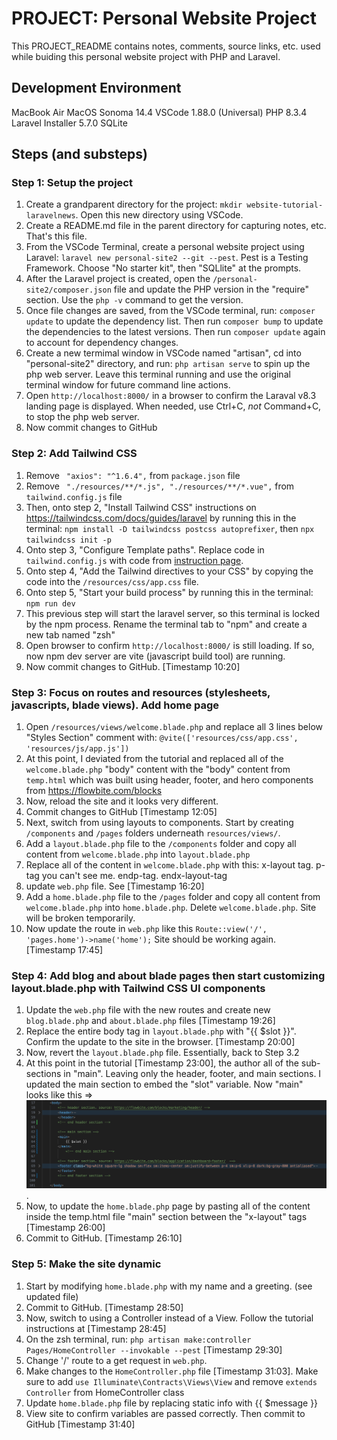 # PROJECT: Personal Website Project 
This PROJECT_README contains notes, comments, source links, etc. used while buiding this personal website project with PHP and Laravel. 

## Development Environment
MacBook Air
MacOS Sonoma 14.4
VSCode 1.88.0 (Universal)
PHP 8.3.4
Laravel Installer 5.7.0
SQLite


## Steps (and substeps)
### Step 1: Setup the project
1. Create a grandparent directory for the project: `mkdir website-tutorial-laravelnews`. Open this new directory using VSCode.
2. Create a README.md file in the parent directory for capturing notes, etc. That's this file.    
3. From the VSCode Terminal, create a personal website project using Laravel: `laravel new personal-site2 --git --pest`. Pest is a Testing Framework. Choose "No starter kit", then "SQLlite" at the prompts.
4. After the Laravel project is created, open the `/personal-site2/composer.json` file and update the PHP version in the "require" section. Use the `php -v` command to get the version. 
5. Once file changes are saved, from the VSCode terminal, run: `composer update` to update the dependency list. Then run `composer bump` to update the dependencies to the latest versions. Then run `composer update` again to account for dependency changes.
5. Create a new termimal window in VSCode named "artisan", cd into "personal-site2" directory, and run: `php artisan serve` to spin up the php web server. Leave this terminal running and use the original terminal window for future command line actions. 
6. Open `http://localhost:8000/` in a browser to confirm the Laraval v8.3 landing page is displayed. When needed, use Ctrl+C, _not_ Command+C, to stop the php web server.
7. Now commit changes to GitHub 

### Step 2: Add Tailwind CSS
1. Remove ` "axios": "^1.6.4",` from `package.json` file
2. Remove ` "./resources/**/*.js", "./resources/**/*.vue",` from `tailwind.config.js` file
3. Then, onto step 2, "Install Tailwind CSS" instructions on https://tailwindcss.com/docs/guides/laravel by running this in the terminal: `npm install -D tailwindcss postcss autoprefixer`, then `npx tailwindcss init -p`
4. Onto step 3, "Configure Template paths". Replace code in `tailwind.config.js` with code from [instruction page](https://tailwindcss.com/docs/guides/laravel). 
5. Onto step 4, "Add the Tailwind directives to your CSS" by copying the code into the `/resources/css/app.css` file.
6. Onto step 5, "Start your build process" by running this in the terminal: `npm run dev`
7. This previous step will start the laravel server, so this terminal is locked by the npm process. Rename the terminal tab to "npm" and create a new tab named "zsh"
8. Open browser to confirm `http://localhost:8000/` is still loading. If so, now npm dev server are vite (javascript build tool) are running. 
9. Now commit changes to GitHub. [Timestamp 10:20]

### Step 3: Focus on routes and resources (stylesheets, javascripts, blade views). Add home page
1. Open `/resources/views/welcome.blade.php` and replace all 3 lines below "Styles Section" comment with: `@vite(['resources/css/app.css', 'resources/js/app.js'])`
2. At this point, I deviated from the tutorial and replaced all of the `welcome.blade.php` "body" content with the "body" content from `temp.html` which was built using header, footer, and hero components from https://flowbite.com/blocks 
3. Now, reload the site and it looks very different.
4. Commit changes to GitHub [Timestamp 12:05]
5. Next, switch from using layouts to components. Start by creating `/components` and `/pages` folders underneath `resources/views/`. 
6. Add a `layout.blade.php` file to the `/components` folder and copy all content from `welcome.blade.php` into `layout.blade.php`
7. Replace all of the content in `welcome.blade.php` with this: x-layout tag. p-tag you can't see me. endp-tag. endx-layout-tag
8. update `web.php` file. See [Timestamp 16:20]
9. Add a `home.blade.php` file to the `/pages` folder and copy all content from `welcome.blade.php` into `home.blade.php`. Delete `welcome.blade.php`. Site will be broken temporarily.
10. Now update the route in `web.php` like this `Route::view('/', 'pages.home')->name('home');` Site should be working again. [Timestamp 17:45]

### Step 4: Add blog and about blade pages then start customizing layout.blade.php with Tailwind CSS UI components  
1. Update the `web.php` file with the new routes and create  new `blog.blade.php` and `about.blade.php` files [Timestamp 19:26]
2. Replace the entire body tag in `layout.blade.php` with "{{ $slot }}". Confirm the update to the site in the browser.  [Timestamp 20:00] 
3. Now, revert the `layout.blade.php` file. Essentially, back to Step 3.2  
4. At this point in the tutorial [Timestamp 23:00], the author all of the sub-sections in "main". Leaving only the header, footer, and main sections. I updated the main section to embed the "slot" variable. Now "main" looks like this => ![code screenshot](Screenshot_1.png). 
5. Now, to update the `home.blade.php` page by pasting all of the content inside the temp.html file "main" section between the "x-layout" tags [Timestamp 26:00]
6. Commit to GitHub. [Timestamp 26:10]

### Step 5: Make the site dynamic 
1. Start by modifying `home.blade.php` with my name and a greeting. (see updated file)
2. Commit to GitHub. [Timestamp 28:50]
3. Now, switch to using a Controller instead of a View. Follow the tutorial instructions at [Timestamp 28:45] 
4. On the zsh terminal, run: `php artisan make:controller Pages/HomeController --invokable --pest` [Timestamp 29:30]
5. Change '/' route to a get request in `web.php`. 
6. Make changes to the `HomeController.php` file [Timestamp 31:03]. Make sure to add `use Illuminate\Contracts\Views\View` and remove `extends Controller` from HomeController class
7. Update `home.blade.php` file by replacing static info with {{ $message }} 
6. View site to confirm variables are passed correctly. Then commit to GitHub [Timestamp 31:40]










